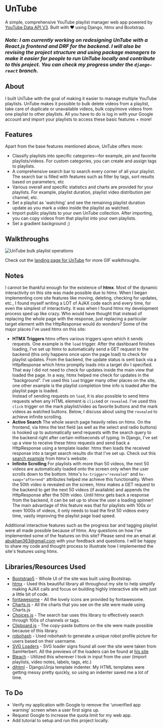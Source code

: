 # UnTube

A simple, comprehensive YouTube playlist manager web app powered by [YouTube Data API V3](https://developers.google.com/youtube/v3/). Built with ❤ using Django, htmx and Bootstrap. 

### _Note: I am currently working on redesigning UnTube with a React.js frontend and DRF for the backend. I will also be revising the project structure and using package managers to make it easier for people to run UnTube locally and contribute to this project. You can check my progress under the `django-react` branch._

## About

I built UnTube with the goal of making it easier to manage multiple YouTube playlists. UnTube makes it possible to bulk delete videos from a playlist, take care of duplicate or unavailable videos, bulk copy/move videos from one playlist to other playlists. All you have to do is log in with your Google account and import your playlists to access these basic features + more!

## Features

Apart from the base features mentioned above, UnTube offers more:

- Classify playlists into specific categories—for example, pin and favorite playlists/videos. For custom categories, you can create and assign tags to playlists.
- A comprehensive search bar to search every corner of all your playlist. The search bar is filled with features such as filter by tags, sort results based on parameters, etc
- Various overall and specific statistics and charts are provided for your playlists. For example, playlist duration, playlist video distribution per channel, etc.
- Set a playlist as 'watching' and see the remaining playlist duration update as you mark a video inside the playlist as watched.
- Import public playlists to your own UnTube collection. After importing, you can copy videos from that playlist into your own playlists.
- Set a gradient background ;)


## Walkthroughs

![UnTube bulk playlist operations](https://bakaabu.pythonanywhere.com/static/assets/imgs/features.70cfacf34e92.gif)

Check out the [landing page for UnTube](https://bakaabu.pythonanywhere.com/) for more GIF walkthroughs.

## Notes

I cannot be thankful enough for the existence of <b>htmx</b>. Most of the dynamic interactivity on this site was made possible due to htmx. When I began implementing core site features like moving, deleting, checking for updates, etc., I found myself writing a LOT of AJAX code each and every time, for even the simplest of interactivity. It was when I found htmx my development process sped up like crazy. Who would have thought that instead of replacing the whole page with the response, just replacing a particular target element with the HttpResponse would do wonders? Some of the major places I've used htmx on this site:

-    <b>HTMX Triggers</b> htmx offers various triggers upon which it sends requests. One example is the <code>load</code> trigger. After the dashboard finishes loading, I've set up htmx to automatically send a GET request to the backend (this only happens once upon the page load) to check for playlist updates. From the backend, the update status is sent back via a HttpResponse which htmx promptly loads into a target div I specified. That way I did not need to check for updates inside the main view that loaded the page. In a way, htmx helped me check for updates in the "background". I've used this <code>load</code> trigger many other places on the site, one other example is the playlist completion time info is loaded after the playlist page is loaded.<br>
    Instead of sending requests on <code>load</code>, it is also possible to send htmx requests when any HTML element is <code>click</code>ed or <code>revealed</code>. I've used this <Code>click</code> trigger on the mark playlist/video as favorite buttons and the mark videos as watched buttons. Below, I discuss about using the <code>revealed</code> to achieve infinite scrolling.
-    <b>Active Search</b> The whole search page heavily relies on htmx. On the frontend, via htmx the text field (as well as the select and radio buttons) is hooked up to automatically send requests with the search query to the backend right after certain milliseconds of typing. In Django, I've set up a view to receive these htmx requests and send back a HttpResponse using a template loader. htmx then loads the received response into a target search results div that I've set up. Check out this [search example](https://htmx.org/examples/active-search/) from htmx's website.
-    <b>Infinite Scrolling</b> For playlists with more than 50 videos, the next 50 videos are automatically loaded onto the screen only when the user scrolls down to the bottom. htmx's <code>hx-trigger="revealed"</code> and <code>hx-swap="afterend"</code> attributes helped me achieve this functionality. When the 50th video is revealed on the screen, htmx makes a GET request to the backend to get the next 50 videos (if available) and appends the HttpResponse after the 50th video. Until htmx gets back a response from the backend, it can be set up to show the user a loading spinner!<br>
    The main advantage of this feature was that for playlists with 100s or even 1000s of videos, it only needs to load the first 50 videos every time, vastly improving the playlist page load speed.
    
Additional interactive features such as the progress bar and tagging playlist were all made possible because of htmx. Any questions on how I've implemented some of the features on this site? Please send me an email at [abukhan363@gmail.com](mailto:abukhan363@gmail.com) with your feedback and questions. I will be happy to share my code and thought process to illustrate how I implemented the site's features using htmx. 


## Libraries/Resources Used

- [Bootstrap5]() - Whole UI of the site was built using Bootstrap.
- [htmx](https://htmx.org) - Used this beautiful library all throughout my site to help simplify making AJAX calls and focus on building highly interactive site with just a little bit of code.
- [fontawesome](fontawesome.com/) - All the lovely icons are provided by fontawesome.
- [Charts.js](https://www.chartjs.org/) - All the charts that you see on the site were made using Charts.js
- [Choices.js](https://github.com/Choices-js/Choices) - The search bar uses this library to effectively search through 100s of channels or tags.
- [Clipboard.js](https://clipboardjs.com/) - The copy-paste buttons on the site were made possible because of this library.
- [robohash](https://robohash.org/) - Used robohash to generate a unique robot profile picture for users based on their username.
- [SVG Loaders](https://github.com/SamHerbert/SVG-Loaders) - SVG loader signs found all over the site were taken from SamHerbert. All the previews of the loaders can be found at [his site](https://samherbert.net/svg-loaders/)
- [Bleach](https://pypi.org/project/bleach/) - Utilized this wherever I took in input from the user (import playlists, video notes, labels, tags, etc.)
- [djhtml](https://github.com/rtts/djhtml) - Django/Jinja template indenter. My HTML templates were getting messy pretty quickly, so using an indenter saved me a lot of time.


## To Do 
- Verify my application with Google to remove the 'unverified app warning' screen when a user first signs up.
- Request Google to increase the quota limit for my web app.
- Add tutorial to setup and run this project locally.
